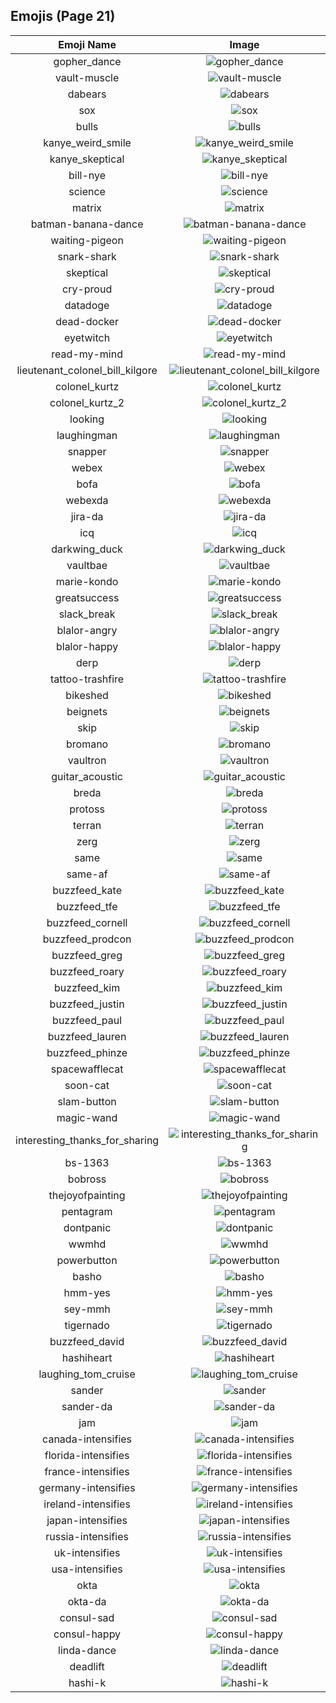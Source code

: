 
  ## Emojis (Page 21)
  |Emoji Name|Image|
  | :-: | :-: |
  |gopher_dance| ![gopher_dance](/output/gopher_dance.gif)|
  |vault-muscle| ![vault-muscle](/output/vault-muscle.png)|
  |dabears| ![dabears](/output/dabears.png)|
  |sox| ![sox](/output/sox.png)|
  |bulls| ![bulls](/output/bulls.png)|
  |kanye_weird_smile| ![kanye_weird_smile](/output/kanye_weird_smile.png)|
  |kanye_skeptical| ![kanye_skeptical](/output/kanye_skeptical.jpg)|
  |bill-nye| ![bill-nye](/output/bill-nye.png)|
  |science| ![science](/output/science)|
  |matrix| ![matrix](/output/matrix.gif)|
  |batman-banana-dance| ![batman-banana-dance](/output/batman-banana-dance.gif)|
  |waiting-pigeon| ![waiting-pigeon](/output/waiting-pigeon.gif)|
  |snark-shark| ![snark-shark](/output/snark-shark.gif)|
  |skeptical| ![skeptical](/output/skeptical.png)|
  |cry-proud| ![cry-proud](/output/cry-proud.png)|
  |datadoge| ![datadoge](/output/datadoge.gif)|
  |dead-docker| ![dead-docker](/output/dead-docker.png)|
  |eyetwitch| ![eyetwitch](/output/eyetwitch.gif)|
  |read-my-mind| ![read-my-mind](/output/read-my-mind.gif)|
  |lieutenant_colonel_bill_kilgore| ![lieutenant_colonel_bill_kilgore](/output/lieutenant_colonel_bill_kilgore.png)|
  |colonel_kurtz| ![colonel_kurtz](/output/colonel_kurtz.png)|
  |colonel_kurtz_2| ![colonel_kurtz_2](/output/colonel_kurtz_2.png)|
  |looking| ![looking](/output/looking)|
  |laughingman| ![laughingman](/output/laughingman.png)|
  |snapper| ![snapper](/output/snapper)|
  |webex| ![webex](/output/webex.jpg)|
  |bofa| ![bofa](/output/bofa.png)|
  |webexda| ![webexda](/output/webexda.png)|
  |jira-da| ![jira-da](/output/jira-da.png)|
  |icq| ![icq](/output/icq.png)|
  |darkwing_duck| ![darkwing_duck](/output/darkwing_duck.png)|
  |vaultbae| ![vaultbae](/output/vaultbae.jpg)|
  |marie-kondo| ![marie-kondo](/output/marie-kondo.png)|
  |greatsuccess| ![greatsuccess](/output/greatsuccess.jpg)|
  |slack_break| ![slack_break](/output/slack_break.png)|
  |blalor-angry| ![blalor-angry](/output/blalor-angry.png)|
  |blalor-happy| ![blalor-happy](/output/blalor-happy.png)|
  |derp| ![derp](/output/derp.jpg)|
  |tattoo-trashfire| ![tattoo-trashfire](/output/tattoo-trashfire.png)|
  |bikeshed| ![bikeshed](/output/bikeshed.png)|
  |beignets| ![beignets](/output/beignets.jpg)|
  |skip| ![skip](/output/skip.gif)|
  |bromano| ![bromano](/output/bromano.png)|
  |vaultron| ![vaultron](/output/vaultron.png)|
  |guitar_acoustic| ![guitar_acoustic](/output/guitar_acoustic.png)|
  |breda| ![breda](/output/breda.png)|
  |protoss| ![protoss](/output/protoss.jpg)|
  |terran| ![terran](/output/terran.png)|
  |zerg| ![zerg](/output/zerg.png)|
  |same| ![same](/output/same.png)|
  |same-af| ![same-af](/output/same-af.png)|
  |buzzfeed_kate| ![buzzfeed_kate](/output/buzzfeed_kate.png)|
  |buzzfeed_tfe| ![buzzfeed_tfe](/output/buzzfeed_tfe.png)|
  |buzzfeed_cornell| ![buzzfeed_cornell](/output/buzzfeed_cornell.png)|
  |buzzfeed_prodcon| ![buzzfeed_prodcon](/output/buzzfeed_prodcon.png)|
  |buzzfeed_greg| ![buzzfeed_greg](/output/buzzfeed_greg.png)|
  |buzzfeed_roary| ![buzzfeed_roary](/output/buzzfeed_roary.png)|
  |buzzfeed_kim| ![buzzfeed_kim](/output/buzzfeed_kim.png)|
  |buzzfeed_justin| ![buzzfeed_justin](/output/buzzfeed_justin.png)|
  |buzzfeed_paul| ![buzzfeed_paul](/output/buzzfeed_paul.png)|
  |buzzfeed_lauren| ![buzzfeed_lauren](/output/buzzfeed_lauren.png)|
  |buzzfeed_phinze| ![buzzfeed_phinze](/output/buzzfeed_phinze.png)|
  |spacewafflecat| ![spacewafflecat](/output/spacewafflecat.png)|
  |soon-cat| ![soon-cat](/output/soon-cat.jpg)|
  |slam-button| ![slam-button](/output/slam-button.jpg)|
  |magic-wand| ![magic-wand](/output/magic-wand.png)|
  |interesting_thanks_for_sharing| ![interesting_thanks_for_sharing](/output/interesting_thanks_for_sharing)|
  |bs-1363| ![bs-1363](/output/bs-1363.png)|
  |bobross| ![bobross](/output/bobross.png)|
  |thejoyofpainting| ![thejoyofpainting](/output/thejoyofpainting.jpg)|
  |pentagram| ![pentagram](/output/pentagram.png)|
  |dontpanic| ![dontpanic](/output/dontpanic.jpg)|
  |wwmhd| ![wwmhd](/output/wwmhd)|
  |powerbutton| ![powerbutton](/output/powerbutton.png)|
  |basho| ![basho](/output/basho.png)|
  |hmm-yes| ![hmm-yes](/output/hmm-yes.gif)|
  |sey-mmh| ![sey-mmh](/output/sey-mmh.gif)|
  |tigernado| ![tigernado](/output/tigernado.jpg)|
  |buzzfeed_david| ![buzzfeed_david](/output/buzzfeed_david.png)|
  |hashiheart| ![hashiheart](/output/hashiheart.png)|
  |laughing_tom_cruise| ![laughing_tom_cruise](/output/laughing_tom_cruise.png)|
  |sander| ![sander](/output/sander.png)|
  |sander-da| ![sander-da](/output/sander-da.png)|
  |jam| ![jam](/output/jam.png)|
  |canada-intensifies| ![canada-intensifies](/output/canada-intensifies.gif)|
  |florida-intensifies| ![florida-intensifies](/output/florida-intensifies.gif)|
  |france-intensifies| ![france-intensifies](/output/france-intensifies.gif)|
  |germany-intensifies| ![germany-intensifies](/output/germany-intensifies.gif)|
  |ireland-intensifies| ![ireland-intensifies](/output/ireland-intensifies.gif)|
  |japan-intensifies| ![japan-intensifies](/output/japan-intensifies.gif)|
  |russia-intensifies| ![russia-intensifies](/output/russia-intensifies.gif)|
  |uk-intensifies| ![uk-intensifies](/output/uk-intensifies.gif)|
  |usa-intensifies| ![usa-intensifies](/output/usa-intensifies.gif)|
  |okta| ![okta](/output/okta.png)|
  |okta-da| ![okta-da](/output/okta-da.png)|
  |consul-sad| ![consul-sad](/output/consul-sad.png)|
  |consul-happy| ![consul-happy](/output/consul-happy.png)|
  |linda-dance| ![linda-dance](/output/linda-dance.gif)|
  |deadlift| ![deadlift](/output/deadlift.gif)|
  |hashi-k| ![hashi-k](/output/hashi-k.png)|
  